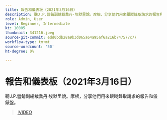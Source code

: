 ```yaml
---
title: 報告和儀表板（2021年3月16日）
description: 聽J.P.營銷副總裁喬丹·埃默里說。摩根，分享他們用來跟蹤錄取請求的報告和儀錶盤。
role: Admin, User
level: Beginner, Intermediate
kt: 10005
thumbnail: 341216.jpeg
source-git-commit: edd0bdb28a9b3d065a64a95af6a216b747577c77
workflow-type: tm+mt
source-wordcount: '50'
ht-degree: 0%

---
```


# 報告和儀表板（2021年3月16日）

聽J.P.營銷副總裁喬丹·埃默里說。摩根，分享他們用來跟蹤錄取請求的報告和儀錶盤。

>[!VIDEO](https://video.tv.adobe.com/v/341216/?quality=12&learn=on)
